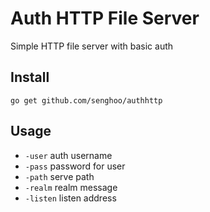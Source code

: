 # Auth HTTP File Server 

Simple HTTP file server with basic auth


## Install

` go get github.com/senghoo/authhttp `

## Usage

* `-user` auth username
* `-pass` password for user
* `-path` serve path
* `-realm` realm message
* `-listen` listen address

